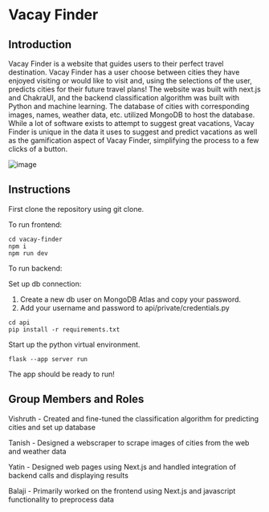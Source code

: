 # Vacay Finder

## Introduction
Vacay Finder is a website that guides users to their perfect travel destination. Vacay Finder has a user choose between cities they have enjoyed visiting or would like to visit and, using the selections of the user, predicts cities for their future travel plans! The website was built with next.js and ChakraUI, and the backend classification algorithm was built with Python and machine learning. The database of cities with corresponding images, names, weather data, etc. utilized MongoDB to host the database. While a lot of software exists to attempt to suggest great vacations, Vacay Finder is unique in the data it uses to suggest and predict vacations as well as the gamification aspect of Vacay Finder, simplifying the process to a few clicks of a button. 

![image](https://user-images.githubusercontent.com/109255110/234996109-721b1ec2-fb44-42ed-9a93-694b5d2378d2.png)


## Instructions
First clone the repository using git clone.

To run frontend:

```
cd vacay-finder
npm i
npm run dev
```

To run backend:

Set up db connection:

1. Create a new db user on MongoDB Atlas and copy your password.
2. Add your username and password to api/private/credentials.py

```
cd api
pip install -r requirements.txt
```

Start up the python virtual environment.

```
flask --app server run
```

The app should be ready to run!

## Group Members and Roles

Vishruth - Created and fine-tuned the classification algorithm for predicting cities and set up database

Tanish - Designed a webscraper to scrape images of cities from the web and weather data 

Yatin - Designed web pages using Next.js and handled integration of backend calls and displaying results

Balaji - Primarily worked on the frontend using Next.js and javascript functionality to preprocess data
